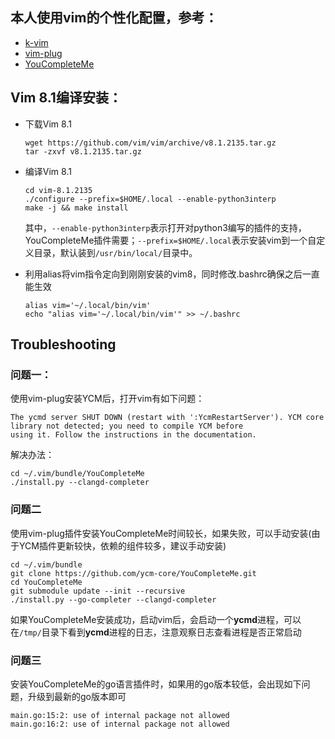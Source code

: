 ## 本人使用vim的个性化配置，参考：

- [k-vim](https://github.com/wklken/k-vim)
- [vim-plug](https://github.com/junegunn/vim-plug)
- [YouCompleteMe](https://github.com/Valloric/YouCompleteMe)


## Vim 8.1编译安装：

- 下载Vim 8.1
    ```
    wget https://github.com/vim/vim/archive/v8.1.2135.tar.gz
    tar -zxvf v8.1.2135.tar.gz
    ```
- 编译Vim 8.1
    ```
    cd vim-8.1.2135
    ./configure --prefix=$HOME/.local --enable-python3interp
    make -j && make install
    ```
    其中，```--enable-python3interp```表示打开对python3编写的插件的支持，YouCompleteMe插件需要；```--prefix=$HOME/.local```表示安装vim到一个自定义目录，默认装到```/usr/bin/local/```目录中。
    
- 利用alias将vim指令定向到刚刚安装的vim8，同时修改.bashrc确保之后一直能生效
    ```
    alias vim='~/.local/bin/vim'
    echo "alias vim='~/.local/bin/vim'" >> ~/.bashrc
    ```

## Troubleshooting

### 问题一：

使用vim-plug安装YCM后，打开vim有如下问题：
```
The ycmd server SHUT DOWN (restart with ':YcmRestartServer'). YCM core library not detected; you need to compile YCM before
using it. Follow the instructions in the documentation.
```
解决办法：

```
cd ~/.vim/bundle/YouCompleteMe
./install.py --clangd-completer
```
### 问题二
使用vim-plug插件安装YouCompleteMe时间较长，如果失败，可以手动安装(由于YCM插件更新较快，依赖的组件较多，建议手动安装)
```
cd ~/.vim/bundle
git clone https://github.com/ycm-core/YouCompleteMe.git
cd YouCompleteMe
git submodule update --init --recursive
./install.py --go-completer --clangd-completer
```

如果YouCompleteMe安装成功，启动vim后，会启动一个**ycmd**进程，可以在```/tmp/```目录下看到**ycmd**进程的日志，注意观察日志查看进程是否正常启动

### 问题三
安装YouCompleteMe的go语言插件时，如果用的go版本较低，会出现如下问题，升级到最新的go版本即可
```
main.go:15:2: use of internal package not allowed
main.go:16:2: use of internal package not allowed
```
